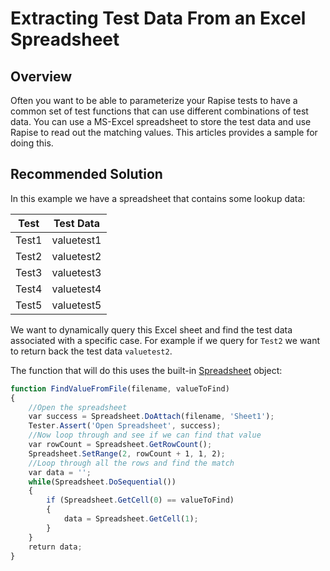 # Extracting Test Data From an Excel Spreadsheet

## Overview

Often you want to be able to parameterize your Rapise tests to have a common set of test functions that can use different combinations of test data. You can use a MS-Excel spreadsheet to store the test data and use Rapise to read out the matching values. This articles provides a sample for doing this.

## Recommended Solution

In this example we have a spreadsheet that contains some lookup data:

|**Test** |  **Test Data** |
|-------- | -------------- |
| Test1   | valuetest1     |
| Test2   | valuetest2     |
| Test3   | valuetest3     |
| Test4   | valuetest4     |
| Test5   | valuetest5     |

We want to dynamically query this Excel sheet and find the test data associated with a specific case. For example if we query for `Test2` we want to return back the test data `valuetest2`.

The function that will do this uses the built-in [Spreadsheet](/Libraries/Spreadsheet/) object:

```javascript
function FindValueFromFile(filename, valueToFind)
{
    //Open the spreadsheet
    var success = Spreadsheet.DoAttach(filename, 'Sheet1');
    Tester.Assert('Open Spreadsheet', success);
    //Now loop through and see if we can find that value
    var rowCount = Spreadsheet.GetRowCount();
    Spreadsheet.SetRange(2, rowCount + 1, 1, 2);
    //Loop through all the rows and find the match
    var data = '';
    while(Spreadsheet.DoSequential())
    {
        if (Spreadsheet.GetCell(0) == valueToFind)
        {
            data = Spreadsheet.GetCell(1);
        }
    }
    return data;
}
```